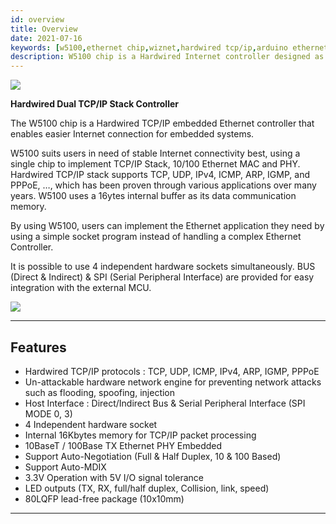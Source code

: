 ```yaml
---
id: overview
title: Overview
date: 2021-07-16
keywords: [w5100,ethernet chip,wiznet,hardwired tcp/ip,arduino ethernet,pico ethernet]
description: W5100 chip is a Hardwired Internet controller designed as a full hardwired TCP/IP stack with WIZnet technology
---
```


![](/img/products/w5100/W5100-7.jpg)

**Hardwired Dual TCP/IP Stack Controller**

The W5100 chip is a Hardwired TCP/IP embedded Ethernet controller that enables easier Internet connection for embedded systems.

W5100 suits users in need of stable Internet connectivity best, using a single chip to implement TCP/IP Stack, 10/100 Ethernet MAC and PHY. Hardwired TCP/IP stack supports TCP, UDP, IPv4, ICMP, ARP, IGMP, and PPPoE, …, which has been proven through various applications over many years. W5100 uses a 16ytes internal buffer as its data communication memory.

By using W5100, users can implement the Ethernet application they need by using a simple socket program instead of handling a complex Ethernet Controller.

It is possible to use 4 independent hardware sockets simultaneously. BUS (Direct  & Indirect) & SPI (Serial Peripheral Interface) are provided for easy integration with the external MCU.

![](/img/products/w5100/w5100-block-d.jpg)

-----

## Features

- Hardwired TCP/IP protocols : TCP, UDP, ICMP, IPv4, ARP, IGMP, PPPoE
- Un-attackable hardware network engine for preventing network attacks such as flooding, spoofing, injection
- Host Interface : Direct/Indirect Bus & Serial Peripheral Interface (SPI MODE 0, 3)
- 4 Independent hardware socket
- Internal 16Kbytes memory for TCP/IP packet processing
- 10BaseT / 100Base TX Ethernet PHY Embedded
- Support Auto-Negotiation (Full & Half Duplex, 10 & 100 Based)
- Support Auto-MDIX
- 3.3V Operation with 5V I/O signal tolerance
- LED outputs (TX, RX, full/half duplex, Collision, link, speed)
- 80LQFP lead-free package (10x10mm)

-----